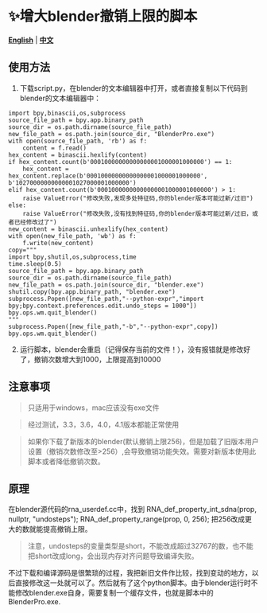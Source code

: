# ✨增大blender撤销上限的脚本

[**English**](./README_EN.md) | [**中文**](./README.md)

## 使用方法

1. 下载script.py，在blender的文本编辑器中打开，或者直接复制以下代码到blender的文本编辑器中：
```
import bpy,binascii,os,subprocess
source_file_path = bpy.app.binary_path
source_dir = os.path.dirname(source_file_path)
new_file_path = os.path.join(source_dir, "BlenderPro.exe")
with open(source_file_path, 'rb') as f:
    content = f.read()
hex_content = binascii.hexlify(content)
if hex_content.count(b'00010000000000000001000001000000') == 1:
    hex_content = hex_content.replace(b'00010000000000000001000001000000', b'10270000000000001027000001000000')
elif hex_content.count(b'00010000000000000001000001000000') > 1:
    raise ValueError("修改失败,发现多处特征码,你的blender版本可能过新/过旧")
else:
    raise ValueError("修改失败,没有找到特征码,你的blender版本可能过新/过旧，或者已经修改过了")
new_content = binascii.unhexlify(hex_content)
with open(new_file_path, 'wb') as f:
    f.write(new_content)
copy="""
import bpy,shutil,os,subprocess,time
time.sleep(0.5)
source_file_path = bpy.app.binary_path
source_dir = os.path.dirname(source_file_path)
new_file_path = os.path.join(source_dir, "blender.exe")
shutil.copy(bpy.app.binary_path, "blender.exe")
subprocess.Popen([new_file_path,"--python-expr","import bpy;bpy.context.preferences.edit.undo_steps = 1000"])
bpy.ops.wm.quit_blender()
"""
subprocess.Popen([new_file_path,"-b","--python-expr",copy])
bpy.ops.wm.quit_blender()
```

2. 运行脚本，blender会重启（记得保存当前的文件！），没有报错就是修改好了，撤销次数增大到1000，上限提高到10000


## 注意事项
> 只适用于windows，mac应该没有exe文件

> 经过测试，3.3，3.6，4.0，4.1版本都能正常使用

> 如果你下载了新版本的blender(默认撤销上限256)，但是加载了旧版本用户设置（撤销次数修改至>256）,会导致撤销功能失效。需要对新版本使用此脚本或者降低撤销次数。

## 原理
在blender源代码的rna_userdef.cc中，找到
RNA_def_property_int_sdna(prop, nullptr, "undosteps");
RNA_def_property_range(prop, 0, 256);
把256改成更大的数就能提高撤销上限。
> 注意，undosteps的变量类型是short，不能改成超过32767的数，也不能把short改成long，会出现内存对齐问题导致编译失败。

不过下载和编译源码是很繁琐的过程，我把新旧文件作比较，找到变动的地方，以后直接修改这一处就可以了。然后就有了这个python脚本。由于blender运行时不能修改blender.exe自身，需要复制一个缓存文件，也就是脚本中的BlenderPro.exe.
